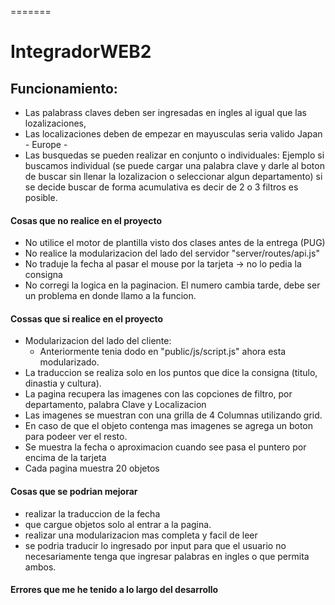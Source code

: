 
=======
# IntegradorWEB2

## Funcionamiento:
  - Las palabrass claves deben ser ingresadas en ingles al igual que las lozalizaciones,
  - Las localizaciones deben de empezar en mayusculas seria valido Japan - Europe - 
  - Las busquedas se pueden realizar en conjunto o individuales: Ejemplo si buscamos individual (se puede cargar una palabra clave y darle al boton de buscar sin llenar la lozalizacion o seleccionar algun departamento) si se decide buscar de forma acumulativa es decir de 2 o 3 filtros es posible.


#### Cosas que no realice en el proyecto
- No utilice el motor de plantilla visto dos clases antes de la entrega (PUG)
- No realice la modularizacion del lado del servidor "server/routes/api.js"
- No traduje la fecha al pasar el mouse por la tarjeta -> no lo pedia la consigna
- No corregi la logica en la paginacion. El numero cambia tarde, debe ser un problema en donde llamo a la funcion.


#### Cossas que si realice en el proyecto
- Modularizacion del lado del cliente:
  - Anteriormente tenia dodo en "public/js/script.js" ahora esta modularizado.
- La traduccion se realiza solo en los puntos que dice la consigna (titulo, dinastia y cultura).
- La pagina recupera las imagenes con las copciones de filtro, por departamento, palabra Clave y Localizacion
- Las imagenes se muestran con una grilla de 4 Columnas utilizando grid.
- En caso de que el objeto contenga mas imagenes se agrega un boton para podeer ver el resto.
- Se muestra la fecha o aproximacion cuando see pasa el puntero por encima de la tarjeta
- Cada pagina muestra 20 objetos



#### Cosas que se podrian mejorar
- realizar la traduccion de la fecha
- que cargue objetos solo al entrar a la pagina.
- realizar una modularizacion mas completa y facil de leer
- se podria traducir lo ingresado por input para que el usuario no necesariamente tenga que ingresar palabras en ingles o que permita ambos.






#### Errores que me he tenido a lo largo del desarrollo




  





